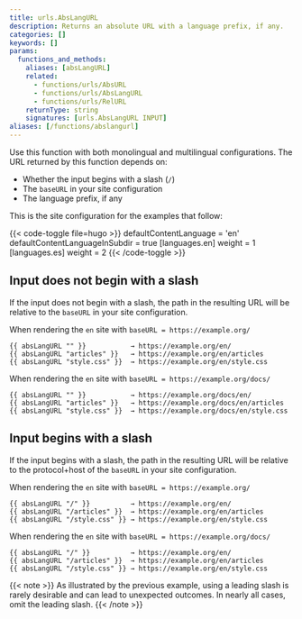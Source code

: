```yaml
---
title: urls.AbsLangURL
description: Returns an absolute URL with a language prefix, if any.
categories: []
keywords: []
params:
  functions_and_methods:
    aliases: [absLangURL]
    related:
      - functions/urls/AbsURL 
      - functions/urls/AbsLangURL
      - functions/urls/RelURL
    returnType: string
    signatures: [urls.AbsLangURL INPUT]
aliases: [/functions/abslangurl]
---
```


Use this function with both monolingual and multilingual configurations. The URL returned by this function depends on:

- Whether the input begins with a slash (`/`)
- The `baseURL` in your site configuration
- The language prefix, if any

This is the site configuration for the examples that follow:

{{< code-toggle file=hugo >}}
defaultContentLanguage = 'en'
defaultContentLanguageInSubdir = true
[languages.en]
weight = 1
[languages.es]
weight = 2
{{< /code-toggle >}}

## Input does not begin with a slash

If the input does not begin with a slash, the path in the resulting URL will be relative to the `baseURL` in your site configuration.

When rendering the `en` site with `baseURL = https://example.org/`

```go-html-template
{{ absLangURL "" }}           → https://example.org/en/
{{ absLangURL "articles" }}   → https://example.org/en/articles
{{ absLangURL "style.css" }}  → https://example.org/en/style.css
```

When rendering the `en` site with `baseURL = https://example.org/docs/`

```go-html-template
{{ absLangURL "" }}           → https://example.org/docs/en/
{{ absLangURL "articles" }}   → https://example.org/docs/en/articles
{{ absLangURL "style.css" }}  → https://example.org/docs/en/style.css
```

## Input begins with a slash

If the input begins with a slash, the path in the resulting URL will be relative to the protocol+host of the `baseURL` in your site configuration.

When rendering the `en` site with `baseURL = https://example.org/`

```go-html-template
{{ absLangURL "/" }}          → https://example.org/en/
{{ absLangURL "/articles" }}  → https://example.org/en/articles
{{ absLangURL "/style.css" }} → https://example.org/en/style.css
```

When rendering the `en` site with `baseURL = https://example.org/docs/`

```go-html-template
{{ absLangURL "/" }}          → https://example.org/en/
{{ absLangURL "/articles" }}  → https://example.org/en/articles
{{ absLangURL "/style.css" }} → https://example.org/en/style.css
```

{{< note >}}
As illustrated by the previous example, using a leading slash is rarely desirable and can lead to unexpected outcomes. In nearly all cases, omit the leading slash.
{{< /note >}}
